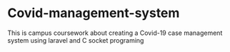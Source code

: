 # Covid-management-system
This is campus coursework about creating a Covid-19 case management system using laravel and C socket programing
